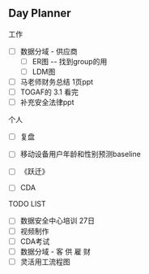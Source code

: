 ## Day Planner
工作
- [ ] 数据分域 - 供应商
	- [ ] ER图 -- 找到group的用
	- [ ] LDM图
- [ ] 马老师财务总结 1页ppt
- [ ] TOGAF的 3.1 看完
- [ ] 补充安全法律ppt

个人
- [ ]  复盘
- [ ]  移动设备用户年龄和性别预测baseline
- [ ] 《跃迁》
- [ ] CDA


TODO LIST
- [ ]  数据安全中心培训 27日
- [ ]  视频制作
- [ ]  CDA考试
- [ ]  数据分域 - 客 供 雇 财
- [ ]  灵活用工流程图